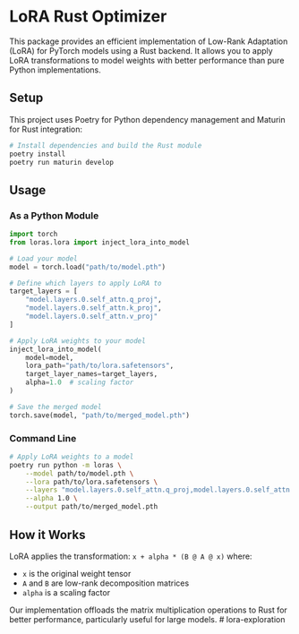 # LoRA Rust Optimizer

This package provides an efficient implementation of Low-Rank Adaptation (LoRA) for PyTorch models using a Rust backend. It allows you to apply LoRA transformations to model weights with better performance than pure Python implementations.

## Setup

This project uses Poetry for Python dependency management and Maturin for Rust integration:

```bash
# Install dependencies and build the Rust module
poetry install
poetry run maturin develop
```

## Usage

### As a Python Module

```python
import torch
from loras.lora import inject_lora_into_model

# Load your model
model = torch.load("path/to/model.pth")

# Define which layers to apply LoRA to
target_layers = [
    "model.layers.0.self_attn.q_proj",
    "model.layers.0.self_attn.k_proj",
    "model.layers.0.self_attn.v_proj"
]

# Apply LoRA weights to your model
inject_lora_into_model(
    model=model,
    lora_path="path/to/lora.safetensors",
    target_layer_names=target_layers,
    alpha=1.0  # scaling factor
)

# Save the merged model
torch.save(model, "path/to/merged_model.pth")
```

### Command Line

```bash
# Apply LoRA weights to a model
poetry run python -m loras \
    --model path/to/model.pth \
    --lora path/to/lora.safetensors \
    --layers "model.layers.0.self_attn.q_proj,model.layers.0.self_attn.k_proj" \
    --alpha 1.0 \
    --output path/to/merged_model.pth
```

## How it Works

LoRA applies the transformation: `x + alpha * (B @ A @ x)` where:
- `x` is the original weight tensor
- `A` and `B` are low-rank decomposition matrices
- `alpha` is a scaling factor

Our implementation offloads the matrix multiplication operations to Rust for better performance, particularly useful for large models. # lora-exploration
